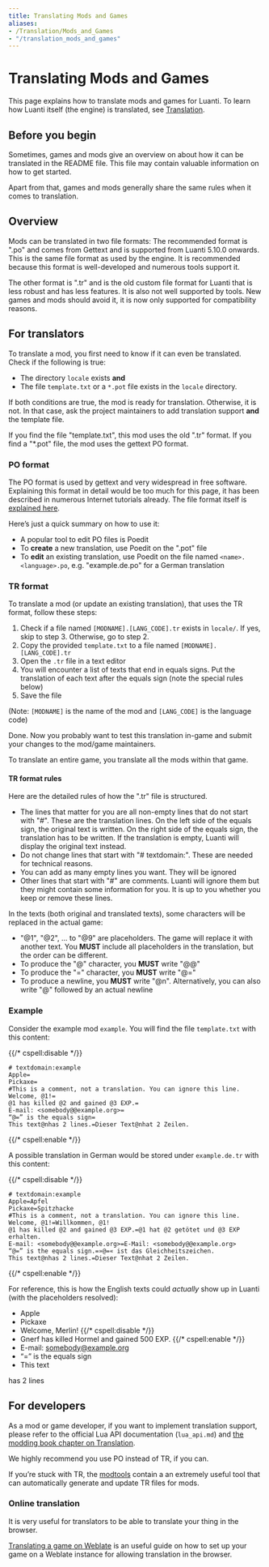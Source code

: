 ```yaml
---
title: Translating Mods and Games
aliases:
- /Translation/Mods_and_Games
- "/translation_mods_and_games"
---
```


# Translating Mods and Games
This page explains how to translate mods and games for Luanti. To learn how Luanti itself (the engine) is translated, see [Translation](/translation).

Before you begin
----------------

Sometimes, games and mods give an overview on about how it can be translated in the README file. This file may contain valuable information on how to get started.

Apart from that, games and mods generally share the same rules when it comes to translation.

Overview
--------

Mods can be translated in two file formats: The recommended format is ".po" and comes from Gettext and is supported from Luanti 5.10.0 onwards. This is the same file format as used by the engine. It is recommended because this format is well-developed and numerous tools support it.

The other format is ".tr" and is the old custom file format for Luanti that is less robust and has less features. It is also not well supported by tools. New games and mods should avoid it, it is now only supported for compatibility reasons.

For translators
---------------

To translate a mod, you first need to know if it can even be translated. Check if the following is true:

* The directory `locale` exists **and**
* The file `template.txt` or a `*.pot` file exists in the `locale` directory.

If both conditions are true, the mod is ready for translation. Otherwise, it is not. In that case, ask the project maintainers to add translation support **and** the template file.

If you find the file "template.txt", this mod uses the old ".tr" format. If you find a "\*.pot" file, the mod uses the gettext PO format.

### PO format

The PO format is used by gettext and very widespread in free software. Explaining this format in detail would be too much for this page, it has been described in numerous Internet tutorials already. The file format itself is [explained here](https://www.gnu.org/software/gettext/manual/html_node/PO-Files.html).

Here’s just a quick summary on how to use it:

*   A popular tool to edit PO files is Poedit
*   To **create** a new translation, use Poedit on the ".pot" file
*   To **edit** an existing translation, use Poedit on the file named `<name>.<language>.po`, e.g. "example.de.po" for a German translation

### TR format

To translate a mod (or update an existing translation), that uses the TR format, follow these steps:

1.  Check if a file named `[MODNAME].[LANG_CODE].tr` exists in `locale/`. If yes, skip to step 3. Otherwise, go to step 2.
2.  Copy the provided `template.txt` to a file named `[MODNAME].[LANG_CODE].tr`
3.  Open the `.tr` file in a text editor
4.  You will encounter a list of texts that end in equals signs. Put the translation of each text after the equals sign (note the special rules below)
5.  Save the file

(Note: `[MODNAME]` is the name of the mod and `[LANG_CODE]` is the language code)

Done. Now you probably want to test this translation in-game and submit your changes to the mod/game maintainers.

To translate an entire game, you translate all the mods within that game.

#### TR format rules

Here are the detailed rules of how the ".tr" file is structured.

*   The lines that matter for you are all non-empty lines that do not start with "#". These are the translation lines. On the left side of the equals sign, the original text is written. On the right side of the equals sign, the translation has to be written. If the translation is empty, Luanti will display the original text instead.
*   Do not change lines that start with "# textdomain:". These are needed for technical reasons.
*   You can add as many empty lines you want. They will be ignored
*   Other lines that start with "#" are comments. Luanti will ignore them but they might contain some information for you. It is up to you whether you keep or remove these lines.

In the texts (both original and translated texts), some characters will be replaced in the actual game:

* "@1", "@2", ... to "@9" are placeholders. The game will replace it with another text. You **MUST** include all placeholders in the translation, but the order can be different.
* To produce the "@" character, you **MUST** write "@@"
* To produce the "=" character, you **MUST** write "@="
* To produce a newline, you **MUST** write "@n". Alternatively, you can also write "@" followed by an actual newline

### Example

Consider the example mod `example`. You will find the file `template.txt` with this content:

{{/* cspell:disable */}}
```
# textdomain:example
Apple=
Pickaxe=
#This is a comment, not a translation. You can ignore this line.
Welcome, @1!=
@1 has killed @2 and gained @3 EXP.=
E-mail: <somebody@@example.org>=
“@=” is the equals sign=
This text@nhas 2 lines.=Dieser Text@nhat 2 Zeilen.
```
{{/* cspell:enable */}}

A possible translation in German would be stored under `example.de.tr` with this content:

{{/* cspell:disable */}}
```
# textdomain:example
Apple=Apfel
Pickaxe=Spitzhacke
#This is a comment, not a translation. You can ignore this line.
Welcome, @1!=Willkommen, @1!
@1 has killed @2 and gained @3 EXP.=@1 hat @2 getötet und @3 EXP erhalten.
E-mail: <somebody@@example.org>=E-Mail: <somebody@@example.org>
“@=” is the equals sign.=»@=« ist das Gleichheitszeichen.
This text@nhas 2 lines.=Dieser Text@nhat 2 Zeilen.
```
{{/* cspell:enable */}}

For reference, this is how the English texts could _actually_ show up in Luanti (with the placeholders resolved):

* Apple
* Pickaxe
* Welcome, Merlin!
{{/* cspell:disable */}}
* Gnerf has killed Hormel and gained 500 EXP.
{{/* cspell:enable */}}
* E-mail: <somebody@example.org>
* “=” is the equals sign
* This text

has 2 lines

For developers
--------------

As a mod or game developer, if you want to implement translation support, please refer to the official Lua API documentation (`lua_api.md`) and [the modding book chapter on Translation](https://rubenwardy.com/minetest_modding_book/en/quality/translations.html).

We highly recommend you use PO instead of TR, if you can.

If you’re stuck with TR, the [modtools](https://github.com/minetest/modtools) contain a an extremely useful tool that can automatically generate and update TR files for mods.

### Online translation

It is very useful for translators to be able to translate your thing in the browser.

[Translating a game on Weblate](/translation/weblate) is an useful guide on how to set up your game on a Weblate instance for allowing translation in the browser.